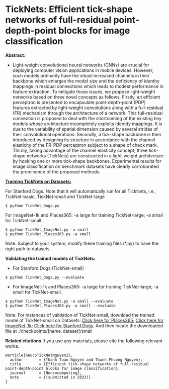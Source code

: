 # TickNets: Efficient tick-shape networks of full-residual point-depth-point blocks for image classification

**Abstract:**

* Light-weight convolutional neural networks (CNNs) are crucial for deploying computer vision
applications in mobile devices. However, such models ordinarily have the stead-increased channels in their backbone which enlarges the model size and the deficiency of identity mappings in residual connections which leads to modest performance in feature extraction. To mitigate those issues, we propose light-weight networks based on three novel concepts as follows. Firstly, an efficient perceptron is presented to encapsulate point-depth-point (PDP) features extracted by light-weight convolutions along with a full-residual (FR) mechanism through the architecture of a network. This full-residual connection is proposed to deal with the shortcoming of the existing tiny models whose architecture incompletely exploits identity mappings. It is due to the variability of spatial dimension caused by several strides of their convolutional operations. Secondly, a tick-shape backbone is then introduced by designing its structure in accordance with the channel elasticity of the FR-PDP perceptron subject to a shape of check mark. Thirdly, taking advantage of the channel elasticity concept, three tick-shape networks (TickNets) are constructed in a light-weight architecture by hooking one or more tick-shape backbones. Experimental results for image classification on benchmark datasets have clearly corroborated the prominence of the proposed methods.

<u>**Training TickNets on Datasets:**</u>

For Stanford Dogs. Note that it will automatically run for all TickNets, i.e., TickNet-basic, TickNet-small and TickNet-large
```
$ python TickNet_Dogs.py
```
For ImageNet-1k and Places365: -a large for training TickNet-large; -a small for TickNet-small
```
$ python TickNet_ImageNet.py -a small
$ python TickNet_Places365.py -a small 
```
Note: Subject to your system, modify these training files (*.py) to have the right path to datasets

**Validating the trained models of TickNets:**
* For Stanford Dogs (TickNet-small)
```
$ python TickNet_Dogs.py --evaluate
```
* For ImageNet-1k and Places365: -a large for training TickNet-large; -a small for TickNet-small.
```
$ python TickNet_ImageNet.py -a small --evaluate
$ python TickNet_Places365.py -a small --evaluate
```

Note: For instances of validation of TickNet-small, download the trained model of TickNet-small on Datasets: [Click here for Places365](https://drive.google.com/drive/folders/1EdlA3tuOutBJMR23B-fcSOKKB69hAQ5R?usp=sharing); [Click here for ImageNet-1k](https://drive.google.com/drive/folders/1t1M_QJwCmcaTgKBsJBmzrU-kabQeOPDT?usp=sharing); [Click here for Stanford Dogs](https://drive.google.com/drive/folders/1RGglukdrd5xDrGSo6ONmHTCZNZ-YwpZb?usp=sharing). And then locate the downloaded file at ./checkpoints/[name_dataset]/small

**Related citations**
If you use any materials, please cite the following relevant works.

```
@article{neucoTickNetNguyen23,
  author       = {Thanh Tuan Nguyen and Thanh Phuong Nguyen},
  title        = {Efficient tick-shape networks of full-residual point-depth-point blocks for image classification},
  journal      = {Neurocomputing},
  note         = {(submitted in 2023)}
}
```
